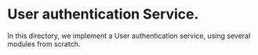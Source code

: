 # User authentication Service.

In this directory, we implement a User
authentication service, using several modules
from scratch.
